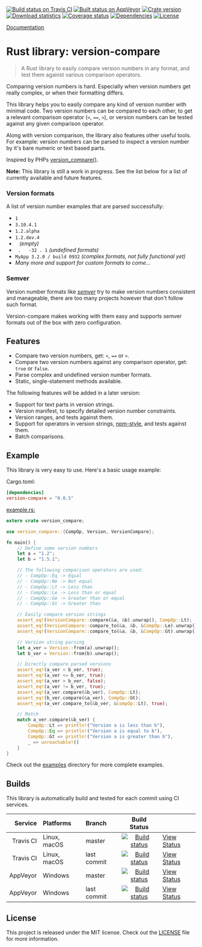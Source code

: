 [![Build status on Travis CI][travis-master-badge]][travis-link]
[![Built status on AppVeyor][appveyor-master-badge]][appveyor-master-link]
[![Crate version][crate-version-badge]][crate-link]
[![Download statistics][crate-download-badge]][crate-link]
[![Coverage status][coverage-badge]][coverage-link]
[![Dependencies][dependency-badge]][dependency-link]
[![License][crate-license-badge]][crate-link]

[Documentation][docs]

[crate-version-badge]:  https://img.shields.io/crates/v/version-compare.svg
[crate-download-badge]: https://img.shields.io/crates/d/version-compare.svg
[crate-license-badge]:  https://img.shields.io/crates/l/version-compare.svg
[crate-link]:           https://crates.io/crates/version-compare
[coverage-badge]:       https://coveralls.io/repos/github/timvisee/version-compare/badge.svg?branch=master
[coverage-link]:        https://coveralls.io/github/timvisee/version-compare?branch=master
[dependency-badge]:     https://img.shields.io/badge/dependencies-none!-green.svg
[dependency-link]:      https://libraries.io/github/timvisee/version-compare
[docs]:                 https://docs.rs/version-compare

# Rust library: version-compare
> A Rust library to easily compare version numbers in any format, and test them against various comparison operators.

Comparing version numbers is hard. Especially when version numbers get really complex,
or when their formatting differs. 

This library helps you to easily compare any kind of version number with minimal code.
Two version numbers can be compared to each other, to get a relevant comparison operator (`<`, `==`, `>`),
or version numbers can be tested against any given comparison operator.

Along with version comparison, the library also features other useful tools.  
For example: version numbers can be parsed to inspect a version number by it's bare numeric or text based parts.

Inspired by PHPs [version_compare()](http://php.net/manual/en/function.version-compare.php).

**Note:** This library is still a work in progress.
See the list below for a list of currently available and future features.

### Version formats
A list of version number examples that are parsed successfully:
- `1`
- `3.10.4.1`
- `1.2.alpha` 
- `1.2.dev.4` 
- ` ` _(empty)_
- ` .   -32 . 1` _(undefined formats)_
- `MyApp 3.2.0 / build 0932` _(complex formats, not fully functional yet)_
- _Many more and support for custom formats to come..._

### Semver
Version number formats like [_semver_](http://semver.org/) try to make version numbers consistent and manageable,
there are too many projects however that don't follow such format.

Version-compare makes working with them easy and supports semver formats out of the box with zero configuration.

## Features
* Compare two version numbers, get: `<`, `==` or `>`.
* Compare two version numbers against any comparison operator, get: `true` or `false`.
* Parse complex and undefined version number formats.
* Static, single-statement methods available.

The following features will be added in a later version:
* Support for text parts in version strings.
* Version manifest, to specify detailed version number constraints.
* Version ranges, and tests against them.
* Support for operators in version strings, [npm-style](https://docs.npmjs.com/misc/semver), and tests against them.
* Batch comparisons.

## Example
This library is very easy to use. Here's a basic usage example:

Cargo.toml:
```toml
[dependencies]
version-compare = "0.0.5"
```

[example.rs:](examples/example.rs)
```rust
extern crate version_compare;

use version_compare::{CompOp, Version, VersionCompare};

fn main() {
    // Define some version numbers
    let a = "1.2";
    let b = "1.5.1";

    // The following comparison operators are used:
    // - CompOp::Eq -> Equal
    // - CompOp::Ne -> Not equal
    // - CompOp::Lt -> Less than
    // - CompOp::Le -> Less than or equal
    // - CompOp::Ge -> Greater than or equal
    // - CompOp::Gt -> Greater than

    // Easily compare version strings
    assert_eq!(VersionCompare::compare(&a, &b).unwrap(), CompOp::Lt);
    assert_eq!(VersionCompare::compare_to(&a, &b, &CompOp::Le).unwrap(), true);
    assert_eq!(VersionCompare::compare_to(&a, &b, &CompOp::Gt).unwrap(), false);

    // Version string parsing
    let a_ver = Version::from(a).unwrap();
    let b_ver = Version::from(b).unwrap();

    // Directly compare parsed versions
    assert_eq!(a_ver < b_ver, true);
    assert_eq!(a_ver <= b_ver, true);
    assert_eq!(a_ver > b_ver, false);
    assert_eq!(a_ver != b_ver, true);
    assert_eq!(a_ver.compare(&b_ver), CompOp::Lt);
    assert_eq!(b_ver.compare(&a_ver), CompOp::Gt);
    assert_eq!(a_ver.compare_to(&b_ver, &CompOp::Lt), true);

    // Match
    match a_ver.compare(&b_ver) {
        CompOp::Lt => println!("Version a is less than b"),
        CompOp::Eq => println!("Version a is equal to b"),
        CompOp::Gt => println!("Version a is greater than b"),
        _ => unreachable!()
    }
}
```

Check out the [examples](examples) directory for more complete examples.

## Builds
This library is automatically build and tested for each commit using CI services.

| Service   | Platforms    | Branch      | Build Status                                                   |                                     |
| --------: | :----------- | :---------- | :------------------------------------------------------------: | :---------------------------------- |
| Travis CI | Linux, macOS | master      | [![Build status][travis-master-badge]][travis-link]            | [View Status][travis-link]          |
| Travis CI | Linux, macOS | last commit | [![Build status][travis-last-badge]][travis-link]              | [View Status][travis-link]          |
| AppVeyor  | Windows      | master      | [![Build status][appveyor-master-badge]][appveyor-master-link] | [View Status][appveyor-master-link] |
| AppVeyor  | Windows      | last commit | [![Build status][appveyor-last-badge]][appveyor-last-link]     | [View Status][appveyor-last-link]   |

[travis-master-badge]:   https://travis-ci.org/timvisee/version-compare.svg?branch=master
[travis-last-badge]:     https://travis-ci.org/timvisee/version-compare.svg
[travis-link]:           https://travis-ci.org/timvisee/version-compare
[appveyor-master-badge]: https://ci.appveyor.com/api/projects/status/nikhmuoonooo05a6/branch/master?svg=true
[appveyor-last-badge]:   https://ci.appveyor.com/api/projects/status/nikhmuoonooo05a6?svg=true
[appveyor-master-link]:  https://ci.appveyor.com/project/timvisee/version-compare/branch/master
[appveyor-last-link]:    https://ci.appveyor.com/project/timvisee/version-compare

## License
This project is released under the MIT license. Check out the [LICENSE](LICENSE) file for more information.
